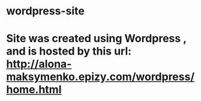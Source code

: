 # wordpress-site
# Site was created using Wordpress , and is hosted by this url: http://alona-maksymenko.epizy.com/wordpress/home.html
